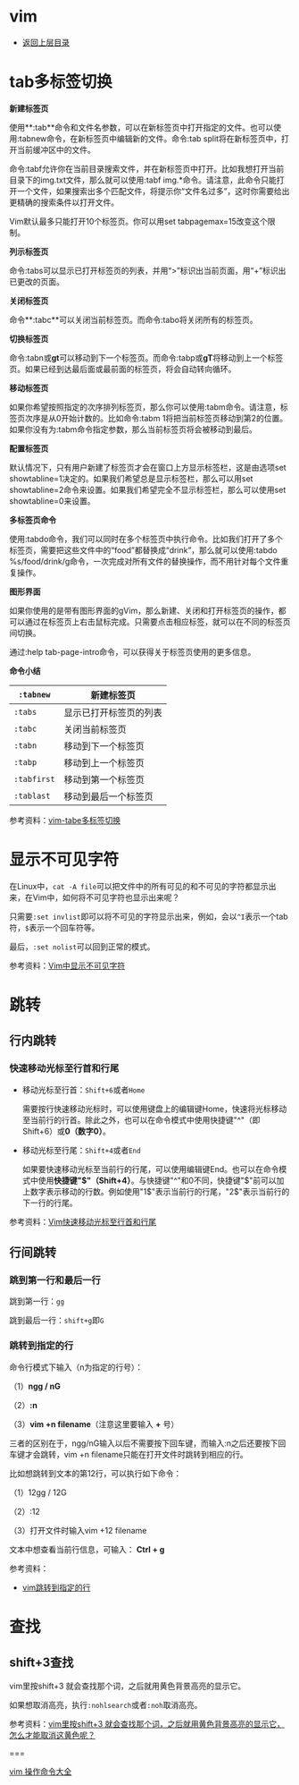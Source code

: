 # vim

* [返回上层目录](../linux.md)



# tab多标签切换

**新建标签页**

使用**:tab**命令和文件名参数，可以在新标签页中打开指定的文件。也可以使用:tabnew命令，在新标签页中编辑新的文件。命令:tab split将在新标签页中，打开当前缓冲区中的文件。

命令:tabf允许你在当前目录搜索文件，并在新标签页中打开。比如我想打开当前目录下的img.txt文件，那么就可以使用:tabf img.*命令。请注意，此命令只能打开一个文件，如果搜索出多个匹配文件，将提示你“文件名过多”，这时你需要给出更精确的搜索条件以打开文件。

Vim默认最多只能打开10个标签页。你可以用set tabpagemax=15改变这个限制。

**列示标签页**

命令:tabs可以显示已打开标签页的列表，并用“>”标识出当前页面，用“+”标识出已更改的页面。

**关闭标签页**

命令**:tabc**可以关闭当前标签页。而命令:tabo将关闭所有的标签页。

**切换标签页**

命令:tabn或**gt**可以移动到下一个标签页。而命令:tabp或**gT**将移动到上一个标签页。如果已经到达最后面或最前面的标签页，将会自动转向循环。

**移动标签页**

如果你希望按照指定的次序排列标签页，那么你可以使用:tabm命令。请注意，标签页次序是从0开始计数的。比如命令:tabm 1将把当前标签页移动到第2的位置。如果你没有为:tabm命令指定参数，那么当前标签页将会被移动到最后。

**配置标签页**

默认情况下，只有用户新建了标签页才会在窗口上方显示标签栏，这是由选项set showtabline=1决定的。如果我们希望总是显示标签栏，那么可以用set showtabline=2命令来设置。如果我们希望完全不显示标签栏，那么可以使用set showtabline=0来设置。

**多标签页命令**

使用:tabdo命令，我们可以同时在多个标签页中执行命令。比如我们打开了多个标签页，需要把这些文件中的“food”都替换成“drink”，那么就可以使用:tabdo %s/food/drink/g命令，一次完成对所有文件的替换操作，而不用针对每个文件重复操作。

**图形界面**

如果你使用的是带有图形界面的gVim，那么新建、关闭和打开标签页的操作，都可以通过在标签页上右击鼠标完成。只需要点击相应标签，就可以在不同的标签页间切换。

通过:help tab-page-intro命令，可以获得关于标签页使用的更多信息。

**命令小结**

| `:tabnew`   | 新建标签页             |
| ----------- | ---------------------- |
| `:tabs`     | 显示已打开标签页的列表 |
| `:tabc`     | 关闭当前标签页         |
| `:tabn`     | 移动到下一个标签页     |
| `:tabp`     | 移动到上一个标签页     |
| `:tabfirst` | 移动到第一个标签页     |
| `:tablast`  | 移动到最后一个标签页   |



参考资料：[vim-tabe多标签切换](https://www.cnblogs.com/liqiu/archive/2013/03/26/2981949.html)



# 显示不可见字符

在Linux中，`cat -A file`可以把文件中的所有可见的和不可见的字符都显示出来，在Vim中，如何将不可见字符也显示出来呢？

只需要`:set invlist`即可以将不可见的字符显示出来，例如，会以`^I`表示一个tab符，`$`表示一个回车符等。

最后，`:set nolist`可以回到正常的模式。



参考资料：[Vim中显示不可见字符](http://yejinxin.github.io/show-nonprinting-character-in-vim)



# 跳转

## 行内跳转

### 快速移动光标至行首和行尾

* 移动光标至行首：`Shift+6`或者`Home`

  需要按行快速移动光标时，可以使用键盘上的编辑键Home，快速将光标移动至当前行的行首。除此之外，也可以在命令模式中使用快捷键"^"（即Shift+6）或**0（数字0）**。

* 移动光标至行尾：`Shift+4`或者`End`

  如果要快速移动光标至当前行的行尾，可以使用编辑键End。也可以在命令模式中使用**快捷键"\$"（Shift+4）**。与快捷键"^"和0不同，快捷键"\$"前可以加上数字表示移动的行数。例如使用"1\$"表示当前行的行尾，"2\$"表示当前行的下一行的行尾。



参考资料：[Vim快速移动光标至行首和行尾](https://blog.csdn.net/Miss_Mario/article/details/45915151)

## 行间跳转

### 跳到第一行和最后一行

跳到第一行：`gg`

跳到最后一行：`shift+g`即`G`

### 跳转到指定的行

命令行模式下输入（n为指定的行号）：

（1）**ngg / nG**

（2）**:n**

（3）**vim +n filename**（注意这里要输入 **+** 号）

三者的区别在于，ngg/nG输入以后不需要按下回车键，而输入:n之后还要按下回车键才会跳转，vim +n filename只能在打开文件时跳转到相应的行。

比如想跳转到文本的第12行，可以执行如下命令：

（1）12gg / 12G

（2）:12

（3）打开文件时输入vim +12 filename

文本中想查看当前行信息，可输入： **Ctrl + g**



参考资料：

* [vim跳转到指定的行](https://blog.csdn.net/u011848617/article/details/38434359)



# 查找

## shift+3查找

vim里按shift+3 就会查找那个词，之后就用黄色背景高亮的显示它。

如果想取消高亮，执行`:nohlsearch`或者`:noh`取消高亮。



参考资料：[vim里按shift+3 就会查找那个词，之后就用黄色背景高亮的显示它，怎么才能取消这黄色呢？](https://zhidao.baidu.com/question/243941.html)



===

[vim 操作命令大全](https://blog.csdn.net/weixin_37657720/article/details/80645991)
